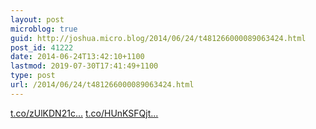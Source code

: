 ```yaml
---
layout: post
microblog: true
guid: http://joshua.micro.blog/2014/06/24/t481266000089063424.html
post_id: 41222
date: 2014-06-24T13:42:10+1100
lastmod: 2019-07-30T17:41:49+1100
type: post
url: /2014/06/24/t481266000089063424.html
---
```

[t.co/zUlKDN21c...](http://t.co/zUlKDN21cz) [t.co/HUnKSFQjt...](http://t.co/HUnKSFQjtd)
